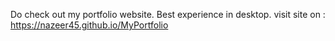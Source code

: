 Do check out my portfolio website.
Best experience in desktop.
visit site on : https://nazeer45.github.io/MyPortfolio
